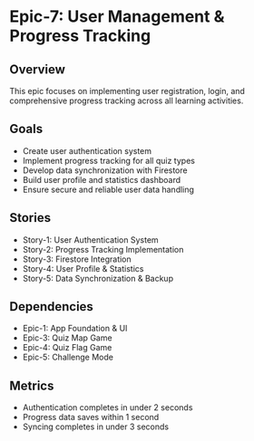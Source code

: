 # Epic-7: User Management & Progress Tracking

## Overview
This epic focuses on implementing user registration, login, and comprehensive progress tracking across all learning activities.

## Goals
- Create user authentication system
- Implement progress tracking for all quiz types
- Develop data synchronization with Firestore
- Build user profile and statistics dashboard
- Ensure secure and reliable user data handling

## Stories
- Story-1: User Authentication System
- Story-2: Progress Tracking Implementation
- Story-3: Firestore Integration
- Story-4: User Profile & Statistics
- Story-5: Data Synchronization & Backup

## Dependencies
- Epic-1: App Foundation & UI
- Epic-3: Quiz Map Game
- Epic-4: Quiz Flag Game
- Epic-5: Challenge Mode

## Metrics
- Authentication completes in under 2 seconds
- Progress data saves within 1 second
- Syncing completes in under 3 seconds